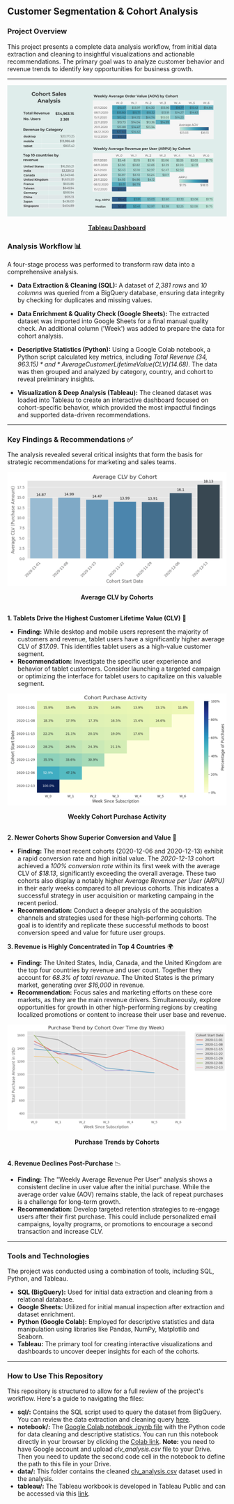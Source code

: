 ## **Customer Segmentation & Cohort Analysis**

### **Project Overview**

This project presents a complete data analysis workflow, from initial data extraction and cleaning to insightful visualizations and actionable recommendations. The primary goal was to analyze customer behavior and revenue trends to identify key opportunities for business growth.

---

![**Tableau Dashboard**](dashboard/Dashboard_CLV.png)
<div align="center">
  <b><a href="https://colab.research.google.com/drive/1YaF-dJKxhayXqjTTRK">Tableau Dashboard</a></b>
</div>

### **Analysis Workflow** 📊

A four-stage process was performed to transform raw data into a comprehensive analysis.

* **Data Extraction & Cleaning (SQL):** A dataset of *2,381 rows* and *10 columns* was queried from a BigQuery database, ensuring data integrity by checking for duplicates and missing values.
  
* **Data Enrichment & Quality Check (Google Sheets):** The extracted dataset was imported into Google Sheets for a final manual quality check. An additional column ('Week') was added to prepare the data for cohort analysis.
  
* **Descriptive Statistics (Python):** Using a Google Colab notebook, a Python script calculated key metrics, including *Total Revenue ($34,963.15)* and *Average Customer Lifetime Value (CLV) ($14.68)*. The data was then grouped and analyzed by category, country, and cohort to reveal preliminary insights.
  
* **Visualization & Deep Analysis (Tableau):** The cleaned dataset was loaded into Tableau to create an interactive dashboard focused on cohort-specific behavior, which provided the most impactful findings and supported data-driven recommendations.
  
---

### **Key Findings & Recommendations** ✅

The analysis revealed several critical insights that form the basis for strategic recommendations for marketing and sales teams.

![**Average CLV by Cohorts**](dashboard/average_clv_cohort.png)
<div align="center">
  <b>Average CLV by Cohorts</b>
</div>
<br>

**1. Tablets Drive the Highest Customer Lifetime Value (CLV)** 📱
* **Finding:** While desktop and mobile users represent the majority of customers and revenue, tablet users have a significantly higher average CLV of *$17.09*. This identifies tablet users as a high-value customer segment.
* **Recommendation:** Investigate the specific user experience and behavior of tablet customers. Consider launching a targeted campaign or optimizing the interface for tablet users to capitalize on this valuable segment.

![**Weekly Cohort Purchase Activity**](dashboard/cohort_purchase_activity.png)
<div align="center">
  <b>Weekly Cohort Purchase Activity</b>
</div>
<br>

**2. Newer Cohorts Show Superior Conversion and Value** 🚀
* **Finding:** The most recent cohorts (2020-12-06 and 2020-12-13) exhibit a rapid conversion rate and high initial value. The *2020-12-13* cohort achieved a *100% conversion rate* within its first week with the average CLV of *$18.13*, significantly exceeding the overall average. These two cohorts also display a notably higher *Average Revenue per User (ARPU)* in their early weeks compared to all previous cohorts. This indicates a successful strategy in user acquisition or marketing campaing in the recent period.
* **Recommendation:** Conduct a deeper analysis of the acquisition channels and strategies used for these high-performing cohorts. The goal is to identify and replicate these successful methods to boost conversion speed and value for future user groups.

**3. Revenue is Highly Concentrated in Top 4 Countries** 🌍
* **Finding:** The United States, India, Canada, and the United Kingdom are the top four countries by revenue and user count. Together they account for *68.3% of total revenue*. The United States is the primary market, generating over *$16,000* in revenue.
* **Recommendation:** Focus sales and marketing efforts on these core markets, as they are the main revenue drivers. Simultaneously, explore opportunities for growth in other high-performing regions by creating localized promotions or content to increase their user base and revenue.

![**Purchase Trends by Cohorts**](dashboard/purchase_cohorts.png)
<div align="center">
  <b>Purchase Trends by Cohorts</b>
</div>
<br>

**4. Revenue Declines Post-Purchase** 📉
* **Finding:** The "Weekly Average Revenue Per User" analysis shows a consistent decline in user value after the initial purchase. While the average order value (AOV) remains stable, the lack of repeat purchases is a challenge for long-term growth.
* **Recommendation:** Develop targeted retention strategies to re-engage users after their first purchase. This could include personalized email campaigns, loyalty programs, or promotions to encourage a second transaction and increase CLV.

---

### **Tools and Technologies** 

The project was conducted using a combination of tools, including SQL, Python, and Tableau.
* **SQL (BigQuery):** Used for initial data extraction and cleaning from a relational database.
* **Google Sheets:** Utilized for initial manual inspection after extraction and dataset enrichment.
* **Python (Google Colab):** Employed for descriptive statistics and data manipulation using libraries like Pandas, NumPy, Matplotlib and Seaborn.
* **Tableau:** The primary tool for creating interactive visualizations and dashboards to uncover deeper insights for each of the cohorts.

---

### **How to Use This Repository**

This repository is structured to allow for a full review of the project's workflow. Here's a guide to navigating the files:
* **sql/:** Contains the SQL script used to query the dataset from BigQuery. You can review the data extraction and cleaning query [here](sql/clv_analysis.sql).
* **notebook/:** The [Google Colab notebook .ipynb file](notebook/CLV_Analysis.ipynb) with the Python code for data cleaning and descriptive statistics. You can run this notebook directly in your browser by clicking the [Colab link](https://colab.research.google.com/drive/1YaF-dJKxhayXqjTTRKofV1kw8sV825IP?usp=sharing). **Note:** you need to have Google account and upload *clv_analysis.csv* file to your Drive. Then you need to update the second code cell in the notebook to define the path to this file in your Drive.  
* **data/:** This folder contains the cleaned [clv_analysis.csv](data/clv_analysis.csv) dataset used in the analysis.
* **tableau/:** The Tableau workbook is developed in Tableau Public and can be accessed via this [link](https://public.tableau.com/views/workfile_17580193858470/Dashboard1?:language=en-US&:sid=&:redirect=auth&:display_count=n&:origin=viz_share_link).
